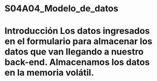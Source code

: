 # S04A04_Modelo_de_datos
# Introducción Los datos ingresados en el formulario para almacenar los datos que van llegando a nuestro back-end. Almacenamos los datos en la memoria volátil.
